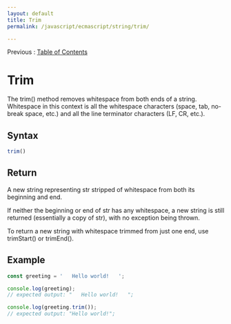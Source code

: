 ```yaml
---
layout: default
title: Trim
permalink: /javascript/ecmascript/string/trim/

---
```


Previous : [Table of Contents](./index.md)


# Trim

The trim() method removes whitespace from both ends of a string. Whitespace in this context is all the whitespace characters (space, tab, no-break space, etc.) and all the line terminator characters (LF, CR, etc.).


## Syntax

```javascript
trim()
```


## Return

A new string representing str stripped of whitespace from both its beginning and end.

If neither the beginning or end of str has any whitespace, a new string is still returned (essentially a copy of str), with no exception being thrown.

To return a new string with whitespace trimmed from just one end, use trimStart() or trimEnd().


## Example

```javascript
const greeting = '   Hello world!   ';

console.log(greeting);
// expected output: "   Hello world!   ";

console.log(greeting.trim());
// expected output: "Hello world!";
```